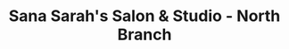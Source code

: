 ---
title: "Sana Sarah's Salon & Studio - North Branch"
url: /karachi/sana-sarahs-salon-and-studio-north-branch/
shop: beauty
---